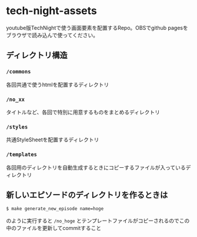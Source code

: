 # tech-night-assets

youtube版TechNightで使う画面要素を配置するRepo。OBSでgithub pagesをブラウザで読み込んで使ってください。

## ディレクトリ構造

### `/commons`

各回共通で使うhtmlを配置するディレクトリ

### `/no_xx`

タイトルなど、各回で特別に用意するものをまとめるディレクトリ

### `/styles`

共通StyleSheetを配置するディレクトリ

### `/templates`

各回用のディレクトリを自動生成するときにコピーするファイルが入っているディレクトリ

## 新しいエピソードのディレクトリを作るときは

```bash
$ make generate_new_episode name=hoge
```

のように実行すると `/no_hoge` とテンプレートファイルがコピーされるのでこの中のファイルを更新してcommitすること
